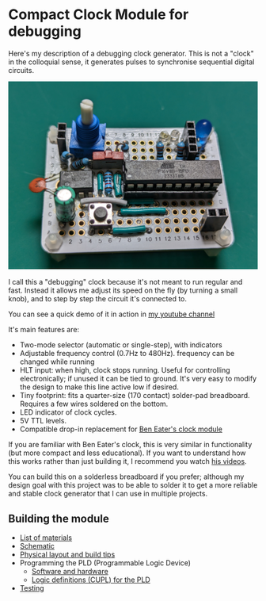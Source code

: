 # Compact Clock Module for debugging

Here's my description of a debugging clock generator. This is not a
"clock" in the colloquial sense, it generates pulses to synchronise
sequential digital circuits.

![Picture of clock module](docs/pictures/module-photo.jpg)

I call this a "debugging" clock because it's not meant to run regular and fast. Instead
it allows me adjust its speed on the fly (by turning a small knob), and to step by step
the circuit it's connected to.

You can see a quick demo of it in action in [my youtube channel](https://www.youtube.com/@dmoisset)

It's main features are:

* Two-mode selector (automatic or single-step), with indicators
* Adjustable frequency control (0.7Hz to 480Hz). frequency can be changed while running
* HLT input: when high, clock stops running. Useful for controlling electronically; if unused
  it can be tied to ground. It's very easy to modify the design to make this line active low if desired.
* Tiny footprint: fits a quarter-size (170 contact) solder-pad breadboard. Requires a few
  wires soldered on the bottom.
* LED indicator of clock cycles.
* 5V TTL levels.
* Compatible drop-in replacement for [Ben Eater's clock module](https://eater.net/8bit/clock)

If you are familiar with Ben Eater's clock, this is very similar in functionality
(but more compact and less educational). If you want to understand how this works rather
than just building it, I recommend you watch [his videos](https://eater.net/8bit/clock).

You can build this on a solderless breadboard if you prefer; although my design goal with
this project was to be able to solder it to get a more reliable and stable clock generator
that I can use in multiple projects.

## Building the module

* [List of materials](docs/materials.md)
* [Schematic](docs/schematic.md)
* [Physical layout and build tips](docs/layout.md)
* Programming the PLD (Programmable Logic Device)
  * [Software and hardware](docs/pld-tooling.md)
  * [Logic definitions (CUPL) for the PLD](docs/cupl.md)
* [Testing](docs/testing.md)
